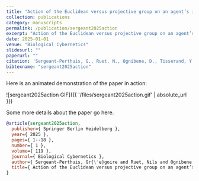 ```yaml
---
title: "Action of the Euclidean versus projective group on an agent’s internal space in curiosity driven exploration"
collection: publications
category: manuscripts
permalink: /publication/sergeant2025action
excerpt: "Action of the Euclidean versus projective group on an agent’s internal space in curiosity driven exploration"
date: 2025-01-01
venue: "Biological Cybernetics"
slidesurl: ""
paperurl: ""
citation: 'Sergeant-Perthuis, G., Ruet, N., Ognibene, D., Tisserand, Y., Williford, K. & Rudrauf, D. (2025). "Action of the Euclidean versus projective group on an agent’s internal space in curiosity driven exploration." Biological Cybernetics, 119(1). 1--18.'
bibtexname: "sergeant2025action"
---
```


Here is an animated demonstration of the paper in action:

![sergeant2025action GIF]({{ '/files/sergeant2025action.gif' | absolute_url }})

Some more details about the paper go here.

```bibtex
@article{sergeant2025action,
  publisher={ Springer Berlin Heidelberg },
  year={ 2025 },
  pages={ 1--18 },
  number={ 1 },
  volume={ 119 },
  journal={ Biological Cybernetics },
  author={ Sergeant-Perthuis, Gr{\'e}goire and Ruet, Nils and Ognibene, Dimitri and Tisserand, Yvain and Williford, Kenneth and Rudrauf, David },
  title={ Action of the Euclidean versus projective group on an agent’s internal space in curiosity driven exploration },
}
```
